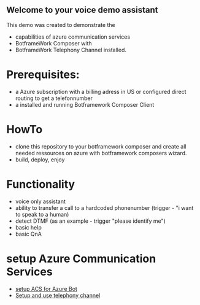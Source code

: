 ## Welcome to your voice demo assistant 

This demo was created to demonstrate the 
- capabilities of azure communication services 
- BotframeWork Composer with
- BotframeWork Telephony Channel installed.

# Prerequisites: 
- a Azure subscription with a billing adress in US or configured direct routing to get a telefonnumber 
- a installed and running Botframework Composer Client


# HowTo
- clone this repository to your botframework composer and create all needed ressources on azure with botframework composers wizard.
- build, deploy, enjoy

# Functionality
- voice only assistant
- ability to transfer a call to a hardcoded phonenumber (trigger - "i want to speak to a human)
- detect DTMF (as an example - trigger "please identify me")
- basic help
- basic QnA

# setup Azure Communication Services
- [setup ACS for Azure Bot](https://docs.microsoft.com/en-us/azure/communication-services/quickstarts/telephony-sms/get-phone-number?pivots=platform-azp)
- [Setup and use telephony channel](https://github.com/microsoft/botframework-telephony/blob/main/README.md)

